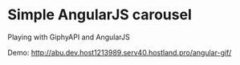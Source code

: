 # Simple AngularJS carousel

Playing with GiphyAPI and AngularJS

Demo: http://abu.dev.host1213989.serv40.hostland.pro/angular-gif/
